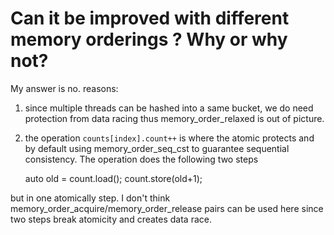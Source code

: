 # Can it be improved with different memory orderings ? Why or why not?
My answer is no.
reasons:
1. since multiple threads can be hashed into a same bucket, we do need protection from data racing thus memory_order_relaxed is out of picture.
2. the operation `counts[index].count++` is where the atomic protects and by default using memory_order_seq_cst to guarantee sequential consistency. The operation does the following two steps

    auto old = count.load();
    count.store(old+1);

but in one atomically step. I don't think memory_order_acquire/memory_order_release pairs can be used here since two steps break atomicity and creates data race.
